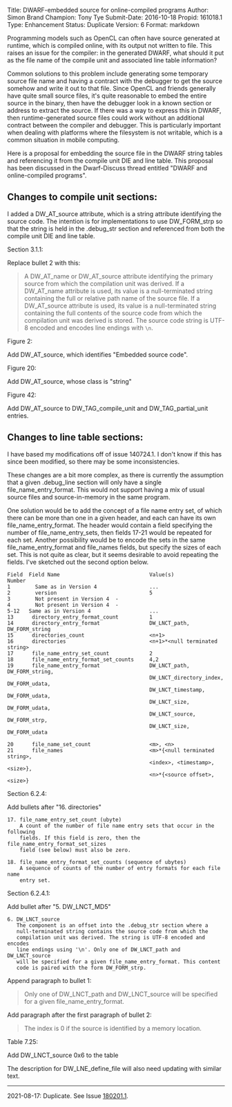 Title:       DWARF-embedded source for online-compiled programs
Author:      Simon Brand
Champion:    Tony Tye
Submit-Date: 2016-10-18
Propid:      161018.1
Type:        Enhancement
Status:      Duplicate
Version:     6
Format:      markdown

Programming models such as OpenCL can often have source generated at runtime,
which is compiled online, with its output not written to file. This raises an
issue for the compiler: in the generated DWARF, what should it put as the file
name of the compile unit and associated line table information?

Common solutions to this problem include generating some temporary source file
name and having a contract with the debugger to get the source somehow and write
it out to that file. Since OpenCL and friends generally have quite small source
files, it's quite reasonable to embed the entire source in the binary, then have
the debugger look in a known section or address to extract the source. If there
was a way to express this in DWARF, then runtime-generated source files could 
work without an additional contract between the compiler and debugger. This is
particularly important when dealing with platforms where the filesystem is not 
writable, which is a common situation in mobile computing.

Here is a proposal for embedding the source file in the DWARF string tables and
referencing it from the compile unit DIE and line table. This proposal has been
discussed in the Dwarf-Discuss thread entitled "DWARF and online-compiled programs".


## Changes to compile unit sections:

I added a DW_AT_source attribute, which is a string attribute identifying the 
source code. The intention is for implementations to use DW_FORM_strp so that 
the string is held in the .debug_str section and referenced from both the 
compile unit DIE and line table.

Section 3.1.1:

Replace bullet 2 with this:

> A DW_AT_name or DW_AT_source attribute identifying the primary source from 
> which the compilation unit was derived. If a DW_AT_name attribute is used, 
> its value is a null-terminated string containing the full or relative path 
> name of the source file. If a DW_AT_source attribute is used, its value is 
> a null-terminated string containing the full contents of the source code 
> from which the compilation unit was derived is stored. The source code 
> string is UTF-8 encoded and encodes line endings with `\n`.

Figure 2:

Add DW_AT_source, which identifies "Embedded source code".

Figure 20:

Add DW_AT_source, whose class is "string"

Figure 42:

Add DW_AT_source to DW_TAG_compile_unit and DW_TAG_partial_unit entries.


## Changes to line table sections:

I have based my modifications off of issue 140724.1. I don't know if this 
has since been modified, so there may be some inconsistencies.

These changes are a bit more complex, as there is currently the assumption 
that a given .debug_line section will only have a single file_name_entry_format.
This would not support having a mix of usual source files and source-in-memory
in the same program.

One solution would be to add the concept of a file name entry set, of which 
there can be more than one in a given header, and each can have its own 
file_name_entry_format. The header would contain a field specifying the 
number of file_name_entry_sets, then fields 17-21 would be repeated for 
each set. Another possibility would be to encode the sets in the same 
file_name_entry_format and file_names fields, but specify the sizes of 
each set. This is not quite as clear, but it seems desirable to avoid 
repeating the fields. I've sketched out the second option below.

    Field  Field Name                             Value(s)
    Number
    1        Same as in Version 4                 ...
    2        version                              5
    3        Not present in Version 4  -
    4        Not present in Version 4  -
    5-12   Same as in Version 4                   ...
    13      directory_entry_format_count          1
    14      directory_entry_format                DW_LNCT_path, DW_FORM_string
    15      directories_count                     <n+1>
    16      directories                           <n+1>*<null terminated string>
    17      file_name_entry_set_count             2
    18      file_name_entry_format_set_counts     4,2
    19      file_name_entry_format                DW_LNCT_path, DW_FORM_string,
                                                  DW_LNCT_directory_index, DW_FORM_udata,
                                                  DW_LNCT_timestamp, DW_FORM_udata,
                                                  DW_LNCT_size, DW_FORM_udata,
                                                  DW_LNCT_source, DW_FORM_strp,
                                                  DW_LNCT_size, DW_FORM_udata
                                           
    20      file_name_set_count                   <m>, <n>
    21      file_names                            <m>*{<null terminated string>,
                                                  <index>, <timestamp>, <size>},
                                                  <n>*{<source offset>, <size>}

Section 6.2.4:

Add bullets after "16. directories"

    17. file_name_entry_set_count (ubyte)
        A count of the number of file name entry sets that occur in the following 
        fields. If this field is zero, then the file_name_entry_format_set_sizes 
        field (see below) must also be zero.

    18. file_name_entry_format_set_counts (sequence of ubytes)
        A sequence of counts of the number of entry formats for each file name 
        entry set.

Section 6.2.4.1:

Add bullet after "5. DW_LNCT_MD5"

    6. DW_LNCT_source
       The component is an offset into the .debug_str section where a 
       null-terminated string contains the source code from which the 
       compilation unit was derived. The string is UTF-8 encoded and encodes 
       line endings using '\n'. Only one of DW_LNCT_path and DW_LNCT_source 
       will be specified for a given file_name_entry_format. This content 
       code is paired with the form DW_FORM_strp.

Append paragraph to bullet 1:

> Only one of DW_LNCT_path and DW_LNCT_source will be specified for a 
> given file_name_entry_format.

Add paragraph after the first paragraph of bullet 2:

> The index is 0 if the source is identified by a memory location.

Table 7.25:

Add DW_LNCT_source 0x6 to the table

The description for DW_LNE_define_file will also need updating with 
similar text.

---

2021-08-17:  Duplicate.  See Issue [180201.1](180201.1.html).
